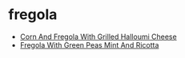 # fregola

 * [Corn And Fregola With Grilled Halloumi Cheese](../../index/c/corn-and-fregola-with-grilled-halloumi-cheese-56389730.json)
 * [Fregola With Green Peas Mint And Ricotta](../../index/f/fregola-with-green-peas-mint-and-ricotta-56389369.json)
